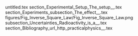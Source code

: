 untitled.tex
section_Experimental_Setup_The_setup__.tex
section_Experiments_subsection_The_effect__.tex
figures/Fig_Inverse_Square_Law/Fig_Inverse_Square_Law.png
subsection_Uncertainties_Radioactivity_is_a__.tex
section_Bibliography_url_http_practicalphysics__.tex
